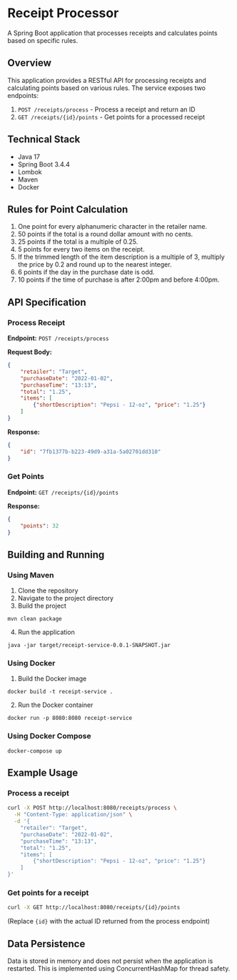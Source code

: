 # Receipt Processor

A Spring Boot application that processes receipts and calculates points based on specific rules.

## Overview

This application provides a RESTful API for processing receipts and calculating points based on various rules. The service exposes two endpoints:

1. `POST /receipts/process` - Process a receipt and return an ID
2. `GET /receipts/{id}/points` - Get points for a processed receipt

## Technical Stack

- Java 17
- Spring Boot 3.4.4
- Lombok
- Maven
- Docker

## Rules for Point Calculation

1. One point for every alphanumeric character in the retailer name.
2. 50 points if the total is a round dollar amount with no cents.
3. 25 points if the total is a multiple of 0.25.
4. 5 points for every two items on the receipt.
5. If the trimmed length of the item description is a multiple of 3, multiply the price by 0.2 and round up to the nearest integer.
6. 6 points if the day in the purchase date is odd.
7. 10 points if the time of purchase is after 2:00pm and before 4:00pm.

## API Specification

### Process Receipt

**Endpoint:** `POST /receipts/process`

**Request Body:**
```json
{
    "retailer": "Target",
    "purchaseDate": "2022-01-02",
    "purchaseTime": "13:13",
    "total": "1.25",
    "items": [
        {"shortDescription": "Pepsi - 12-oz", "price": "1.25"}
    ]
}
```

**Response:**
```json
{
    "id": "7fb1377b-b223-49d9-a31a-5a02701dd310"
}
```

### Get Points

**Endpoint:** `GET /receipts/{id}/points`

**Response:**
```json
{
    "points": 32
}
```

## Building and Running

### Using Maven

1. Clone the repository
2. Navigate to the project directory
3. Build the project
```
mvn clean package
```
4. Run the application
```
java -jar target/receipt-service-0.0.1-SNAPSHOT.jar
```

### Using Docker

1. Build the Docker image
```
docker build -t receipt-service .
```
2. Run the Docker container
```
docker run -p 8080:8080 receipt-service
```

### Using Docker Compose

```
docker-compose up
```

## Example Usage

### Process a receipt

```bash
curl -X POST http://localhost:8080/receipts/process \
  -H "Content-Type: application/json" \
  -d '{
    "retailer": "Target",
    "purchaseDate": "2022-01-02",
    "purchaseTime": "13:13",
    "total": "1.25",
    "items": [
        {"shortDescription": "Pepsi - 12-oz", "price": "1.25"}
    ]
}'
```

### Get points for a receipt

```bash
curl -X GET http://localhost:8080/receipts/{id}/points
```
(Replace `{id}` with the actual ID returned from the process endpoint)

## Data Persistence

Data is stored in memory and does not persist when the application is restarted. This is implemented using ConcurrentHashMap for thread safety.